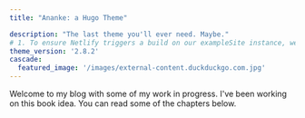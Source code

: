 ```yaml
---
title: "Ananke: a Hugo Theme"

description: "The last theme you'll ever need. Maybe."
# 1. To ensure Netlify triggers a build on our exampleSite instance, we need to change a file in the exampleSite directory.
theme_version: '2.8.2'
cascade:
  featured_image: '/images/external-content.duckduckgo.com.jpg'
---
```

Welcome to my blog with some of my work in progress. I've been working on this book idea. You can read some of the chapters below.
